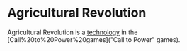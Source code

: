 # Agricultural Revolution

Agricultural Revolution is a [technology](technology) in the [Call%20to%20Power%20games]("Call to Power" games).